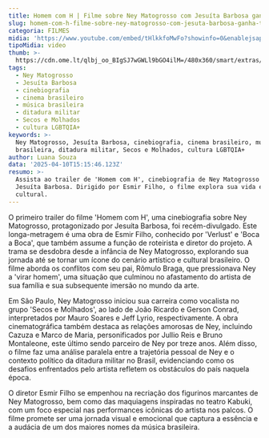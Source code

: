 ```yaml
---
title: Homem com H | Filme sobre Ney Matogrosso com Jesuíta Barbosa ganha trailer
slug: homem-com-h-filme-sobre-ney-matogrosso-com-jesuta-barbosa-ganha-trailer
categoria: FILMES
midia: 'https://www.youtube.com/embed/tHlkkfoMwFo?showinfo=0&enablejsapi=1'
tipoMidia: video
thumb: >-
  https://cdn.ome.lt/qlbj_oo_BIgSJ7wGWLl9bGO4ilM=/480x360/smart/extras/conteudos/omelete_THUMB_-_2025-04-10T111737.322.png
tags:
  - Ney Matogrosso
  - Jesuíta Barbosa
  - cinebiografia
  - cinema brasileiro
  - música brasileira
  - ditadura militar
  - Secos e Molhados
  - cultura LGBTQIA+
keywords: >-
  Ney Matogrosso, Jesuíta Barbosa, cinebiografia, cinema brasileiro, música
  brasileira, ditadura militar, Secos e Molhados, cultura LGBTQIA+
author: Luana Souza
data: '2025-04-10T15:15:46.123Z'
resumo: >-
  Assista ao trailer de 'Homem com H', cinebiografia de Ney Matogrosso com
  Jesuíta Barbosa. Dirigido por Esmir Filho, o filme explora sua vida e impacto
  cultural.
---
```


O primeiro trailer do filme 'Homem com H', uma cinebiografia sobre Ney Matogrosso, protagonizado por Jesuíta Barbosa, foi recém-divulgado. Este longa-metragem é uma obra de Esmir Filho, conhecido por 'Verlust' e 'Boca a Boca', que também assume a função de roteirista e diretor do projeto. A trama se desdobra desde a infância de Ney Matogrosso, explorando sua jornada até se tornar um ícone do cenário artístico e cultural brasileiro. O filme aborda os conflitos com seu pai, Rômulo Braga, que pressionava Ney a 'virar homem', uma situação que culminou no afastamento do artista de sua família e sua subsequente imersão no mundo da arte.

Em São Paulo, Ney Matogrosso iniciou sua carreira como vocalista no grupo 'Secos e Molhados', ao lado de João Ricardo e Gerson Conrad, interpretados por Mauro Soares e Jeff Lyrio, respectivamente. A obra cinematográfica também destaca as relações amorosas de Ney, incluindo Cazuza e Marco de Maria, personificados por Jullio Reis e Bruno Montaleone, este último sendo parceiro de Ney por treze anos. Além disso, o filme faz uma análise paralela entre a trajetória pessoal de Ney e o contexto político da ditadura militar no Brasil, evidenciando como os desafios enfrentados pelo artista refletem os obstáculos do país naquela época.

O diretor Esmir Filho se empenhou na recriação dos figurinos marcantes de Ney Matogrosso, bem como das maquiagens inspiradas no teatro Kabuki, com um foco especial nas performances icônicas do artista nos palcos. O filme promete ser uma jornada visual e emocional que captura a essência e a audácia de um dos maiores nomes da música brasileira.
